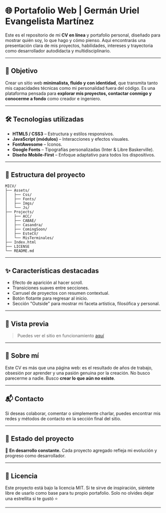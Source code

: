 # 🌐 Portafolio Web | Germán Uriel Evangelista Martínez

Este es el repositorio de mi **CV en línea** y portafolio personal, diseñado para mostrar quién soy, lo que hago y cómo pienso. Aquí encontrarás una presentación clara de mis proyectos, habilidades, intereses y trayectoria como desarrollador autodidacta y multidisciplinario.

---

## 📌 Objetivo

Crear un sitio web **minimalista, fluido y con identidad**, que transmita tanto mis capacidades técnicas como mi personalidad fuera del código. Es una plataforma pensada para **explorar mis proyectos, contactar conmigo y conocerme a fondo** como creador e ingeniero.

---

## 🛠️ Tecnologías utilizadas

- **HTML5 / CSS3** – Estructura y estilos responsivos.
- **JavaScript (módulos)** – Interacciones y efectos visuales.
- **FontAwesome** – Íconos.
- **Google Fonts** – Tipografías personalizadas (Inter & Libre Baskerville).
- **Diseño Mobile-First** – Enfoque adaptativo para todos los dispositivos.

---

## 📂 Estructura del proyecto

```plaintext
MICV/
├── Assets/
│   ├── Css/
│   ├── Fonts/
│   ├── Imgs/
│   └── Js/
├── Projects/
│   ├── ACC/
│   ├── CABAE/
│   ├── Casandra/
│   ├── ComingSoon/
│   ├── EsteCV/
│   └── MisTerminales/
├── Index.html
├── LICENSE
└── README.md
```

---

## ✨ Características destacadas

- Efecto de aparición al hacer scroll.
- Transiciones suaves entre secciones.
- Carrusel de proyectos con resumen contextual.
- Botón flotante para regresar al inicio.
- Sección "Outside" para mostrar mi faceta artística, filosófica y personal.

---

## 📸 Vista previa

> Puedes ver el sitio en funcionamiento [aquí](https://usuario.github.io/repo)

---

## 🧠 Sobre mí

Este CV es más que una página web: es el resultado de años de trabajo, obsesión por aprender y una pasión genuina por la creación. No busco parecerme a nadie. Busco **crear lo que aún no existe**.

---

## 📬 Contacto

Si deseas colaborar, comentar o simplemente charlar, puedes encontrar mis redes y métodos de contacto en la sección final del sitio.

---

## 🧪 Estado del proyecto

🔧 **En desarrollo constante.** Cada proyecto agregado refleja mi evolución y progreso como desarrollador.

---

## 📄 Licencia

Este proyecto está bajo la licencia MIT. Si te sirve de inspiración, siéntete libre de usarlo como base para tu propio portafolio. Solo no olvides dejar una estrellita si te gustó ⭐

---
